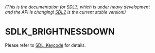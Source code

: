 ###### (This is the documentation for SDL3, which is under heavy development and the API is changing! [SDL2](https://wiki.libsdl.org/SDL2/) is the current stable version!)
# SDLK_BRIGHTNESSDOWN

Please refer to [SDL_Keycode](SDL_Keycode) for details.


